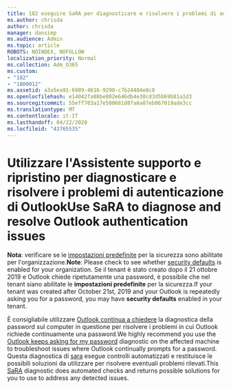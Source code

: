 ```yaml
---
title: 182 eseguire SaRA per diagnosticare e risolvere i problemi di autenticazione di Outlook
ms.author: chrisda
author: chrisda
manager: dansimp
ms.audience: Admin
ms.topic: article
ROBOTS: NOINDEX, NOFOLLOW
localization_priority: Normal
ms.collection: Adm_O365
ms.custom:
- "182"
- "1800012"
ms.assetid: a3a5ea91-6989-4616-9290-c7b24484e8c8
ms.openlocfilehash: e14042fa80be802e646db4e30cd3d5b69b81a1d3
ms.sourcegitcommit: 55eff703a17e500681d8fa6a87eb067019ade3cc
ms.translationtype: MT
ms.contentlocale: it-IT
ms.lasthandoff: 04/22/2020
ms.locfileid: "43765535"
---
```

# <a name="use-sara-to-diagnose-and-resolve-outlook-authentication-issues"></a><span data-ttu-id="16930-102">Utilizzare l'Assistente supporto e ripristino per diagnosticare e risolvere i problemi di autenticazione di Outlook</span><span class="sxs-lookup"><span data-stu-id="16930-102">Use SaRA to diagnose and resolve Outlook authentication issues</span></span>

<span data-ttu-id="16930-103">**Nota**: verificare se le [impostazioni predefinite](https://aka.ms/securitydefaults) per la sicurezza sono abilitate per l'organizzazione.</span><span class="sxs-lookup"><span data-stu-id="16930-103">**Note**: Please check to see whether [security defaults](https://aka.ms/securitydefaults) is enabled for your organization.</span></span> <span data-ttu-id="16930-104">Se il tenant è stato creato dopo il 21 ottobre 2019 e Outlook chiede ripetutamente una password, è possibile che nel tenant siano abilitate le **impostazioni predefinite** per la sicurezza.</span><span class="sxs-lookup"><span data-stu-id="16930-104">If your tenant was created after October 21st, 2019 and your Outlook is repeatedly asking you for a password, you may have **security defaults** enabled in your tenant.</span></span>

<span data-ttu-id="16930-105">È consigliabile utilizzare [Outlook continua a chiedere](https://aka.ms/SaRA-OutlookPwdPrompt-Alchemy) la diagnostica della password sul computer in questione per risolvere i problemi in cui Outlook richiede continuamente una password.</span><span class="sxs-lookup"><span data-stu-id="16930-105">We highly recommend you use the [Outlook keeps asking for my password](https://aka.ms/SaRA-OutlookPwdPrompt-Alchemy) diagnostic on the affected machine to troubleshoot issues where Outlook continually prompts for a password.</span></span> <span data-ttu-id="16930-106">Questa diagnostica di [sara](https://diagnostics.office.com/#/) esegue controlli automatizzati e restituisce le possibili soluzioni da utilizzare per risolvere eventuali problemi rilevati.</span><span class="sxs-lookup"><span data-stu-id="16930-106">This [SaRA](https://diagnostics.office.com/#/) diagnostic does automated checks and returns possible solutions for you to use to address any detected issues.</span></span>
